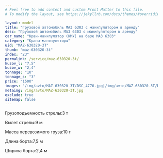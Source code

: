 ```yaml
---
# Feel free to add content and custom Front Matter to this file.
# To modify the layout, see https://jekyllrb.com/docs/themes/#overriding-theme-defaults

layout: model
title: "Грузовой автомобиль МАЗ 6303 с манипулятором в аренду"
desc: "Грузовой автомобиль МАЗ 6303 с манипулятором в аренду"
car_name: "Кран-манипулятор (КМУ) на базе МАЗ 6303"
category: "Краны-манипуляторы"
uid: "MAZ-630320-3T"
thumb: "maz-630320-3t"
index: "23"
permalink: /service/maz-630320-3t/
kuzov_l: "7,5"
kuzov_w: "2,4"
tonnage: "10"
tonnage_s: "3"
price: "1500"
images: "/img/avto/MAZ-630320-3T/DSC_4770.jpg|/img/avto/MAZ-630320-3T/DSC_4772.jpg|/img/avto/MAZ-630320-3T/DSC_4780.jpg"
metaimg: /img/avto/MAZ-630320-3T.jpg
exclude: true
sitemap: false
---
```


<span>Грузоподъемность стрелы:</span><span>3 т</span>

<span>Вылет стрелы:</span><span>9 м</span>

<span>Масса перевозимого груза:</span><span>10 т</span>

<span>Длина борта:</span><span>7,5 м</span>

<span>Ширина борта:</span><span>2,4 м</span>
